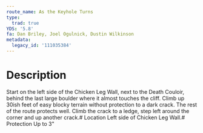 ```yaml
---
route_name: As the Keyhole Turns
type:
  trad: true
YDS: '5.8'
fa: Dan Briley, Joel Ogulnick, Dustin Wilkinson
metadata:
  legacy_id: '111035384'
---
```

# Description
Start on the left side of the Chicken Leg Wall, next to the Death Couloir, behind the last large boulder where it almost touches the cliff. Climb up 30ish feet of easy blocky terrain without protection to a dark crack. The rest of the route protects well. Climb the crack to a ledge, step left around the corner and up another crack.# Location
Left side of Chicken Leg Wall.# Protection
Up to 3"